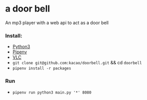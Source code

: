 # a door bell
An mp3 player with a web api to act as a door bell
### Install:

* [Python3](https://www.python.org/) 
* [Pipenv](https://pypi.org/project/pipenv/)
* [VLC](https://www.videolan.org/vlc/)
* `git clone git@github.com:kacao/doorbell.git` && cd `doorbell`
* `pipenv install -r packages`

### Run

* `pipenv run python3 main.py '*' 8080`
